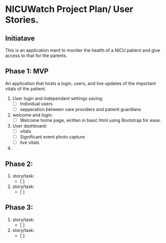 # NICUWatch Project Plan/ User Stories.

## Initiatave

This is an application ment to moniter the health of a NICU patient and give access to that for the parents.

## Phase 1: MVP
An application that hosts a login, users, and live updates of the important vitals of the patient.

1. User login and independant settings saving:
    - [ ] Individual users
    - [ ] sepperation between care providers and patient guardians
2. welcome and login:
    - [ ] Welcome home page, written in basic html using Bootstrap for ease.
3. User dashboard:
    - [ ] vitals
    - [ ] Significant event photo capture
    - [ ] live vitals
    
4. 

## Phase 2:
1. story/task:
    - [ ]
2. story/task:
    - [ ]

## Phase 3:
1. story/task:
    - [ ]
2. story/task:
    - [ ]